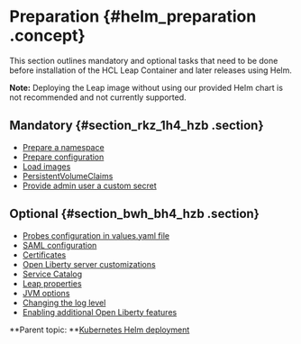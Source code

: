 # Preparation {#helm_preparation .concept}

This section outlines mandatory and optional tasks that need to be done before installation of the HCL Leap Container and later releases using Helm.

**Note:** Deploying the Leap image without using our provided Helm chart is not recommended and not currently supported.

## Mandatory {#section_rkz_1h4_hzb .section}

-   [Prepare a namespace](helm_prepare_namespace.md)
-   [Prepare configuration](prepare_config_helm.md)
-   [Load images](helm_load_images.md)
-   [PersistentVolumeClaims](helm_persistent_volume.md)
-   [Provide admin user a custom secret](helm_admin_customsecret.md)

## Optional {#section_bwh_bh4_hzb .section}

-   [Probes configuration in values.yaml file](helm_probes_config_valuesfile.md)
-   [SAML configuration](helm_saml_config.md)
-   [Certificates](helm_certificates.md)
-   [Open Liberty server customizations](helm_open_liberty_custom.md)
-   [Service Catalog](helm_service_catalog.md)
-   [Leap properties](helm_leap_properties.md)
-   [JVM options](helm_jvm_options.md)
-   [Changing the log level](helm_changing_log_level.md)
-   [Enabling additional Open Liberty features](helm_extending_image.md)


**Parent topic: **[Kubernetes Helm deployment](kubernetes_helm_deployment.md)

